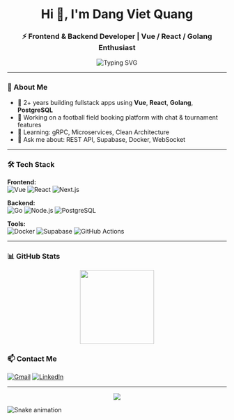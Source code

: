 <h1 align="center">Hi 👋, I'm Dang Viet Quang</h1>
<h3 align="center">⚡ Frontend & Backend Developer | Vue / React / Golang Enthusiast</h3>

<p align="center">
  <img src="https://readme-typing-svg.demolab.com?font=Fira+Code&size=18&duration=2000&pause=1000&center=true&vCenter=true&width=500&lines=Welcome+to+my+GitHub+Profile!;I+build+web+apps+with+Vue%2C+React+and+Go;Love+clean+code+%2B+real-time+tech+%F0%9F%9A%80" alt="Typing SVG" />
</p>

---

### 🚀 About Me

- 💼 2+ years building fullstack apps using **Vue**, **React**, **Golang**, **PostgreSQL**
- 🔭 Working on a football field booking platform with chat & tournament features
- 🌱 Learning: gRPC, Microservices, Clean Architecture
- 💬 Ask me about: REST API, Supabase, Docker, WebSocket

---

### 🛠️ Tech Stack

**Frontend:**  
![Vue](https://img.shields.io/badge/-Vue-41B883?style=flat&logo=vue.js&logoColor=white)
![React](https://img.shields.io/badge/-React-61DAFB?style=flat&logo=react&logoColor=white)
![Next.js](https://img.shields.io/badge/-Next.js-black?style=flat&logo=next.js)

**Backend:**  
![Go](https://img.shields.io/badge/-Go-00ADD8?style=flat&logo=go&logoColor=white)
![Node.js](https://img.shields.io/badge/-Node.js-339933?style=flat&logo=node.js&logoColor=white)
![PostgreSQL](https://img.shields.io/badge/-PostgreSQL-336791?style=flat&logo=postgresql&logoColor=white)

**Tools:**  
![Docker](https://img.shields.io/badge/-Docker-2496ED?style=flat&logo=docker&logoColor=white)
![Supabase](https://img.shields.io/badge/-Supabase-3ECF8E?style=flat&logo=supabase&logoColor=white)
![GitHub Actions](https://img.shields.io/badge/-GitHub_Actions-2088FF?style=flat&logo=github-actions&logoColor=white)

---

### 📊 GitHub Stats

<div align="center">
  <img height="170" src="https://github-readme-stats.vercel.app/api?username=dangvietquang&show_icons=true&theme=tokyonight" />
</div>



### 📫 Contact Me

[![Gmail](https://img.shields.io/badge/Gmail-dvquang5902@gmail.com-red?style=flat&logo=gmail)](mailto:dvquang5902@gmail.com)
[![LinkedIn](https://img.shields.io/badge/-LinkedIn-blue?style=flat&logo=linkedin)](https://linkedin.com/in/dangvietquang)

---

<p align="center">
  <img src="https://github-readme-activity-graph.vercel.app/graph?username=briandang59&theme=react-dark&hide_border=true&area=true" />
</p>

![Snake animation](https://github.com/{username}/{username}/blob/output/github-contribution-grid-snake.gif)
